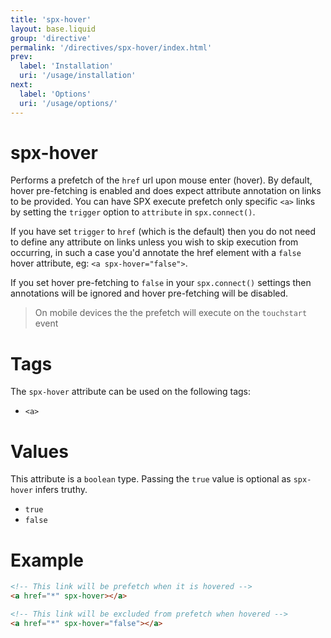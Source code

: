 ```yaml
---
title: 'spx-hover'
layout: base.liquid
group: 'directive'
permalink: '/directives/spx-hover/index.html'
prev:
  label: 'Installation'
  uri: '/usage/installation'
next:
  label: 'Options'
  uri: '/usage/options/'
---
```


# spx-hover

Performs a prefetch of the `href` url upon mouse enter (hover). By default, hover pre-fetching is enabled and does expect attribute annotation on links to be provided. You can have SPX execute prefetch only specific `<a>` links by setting the `trigger` option to `attribute` in `spx.connect()`.

If you have set `trigger` to `href` (which is the default) then you do not need to define any attribute on links unless you wish to skip execution from occurring, in such a case you'd annotate the href element with a `false` hover attribute, eg: `<a spx-hover="false">`.

If you set hover pre-fetching to `false` in your `spx.connect()` settings then annotations will be ignored and hover pre-fetching will be disabled.

> On mobile devices the the prefetch will execute on the `touchstart` event

# Tags

The `spx-hover` attribute can be used on the following tags:

- `<a>`

# Values

This attribute is a `boolean` type. Passing the `true` value is optional as `spx-hover` infers truthy.

- `true`
- `false`

# Example

```html
<!-- This link will be prefetch when it is hovered -->
<a href="*" spx-hover></a>

<!-- This link will be excluded from prefetch when hovered -->
<a href="*" spx-hover="false"></a>
```
